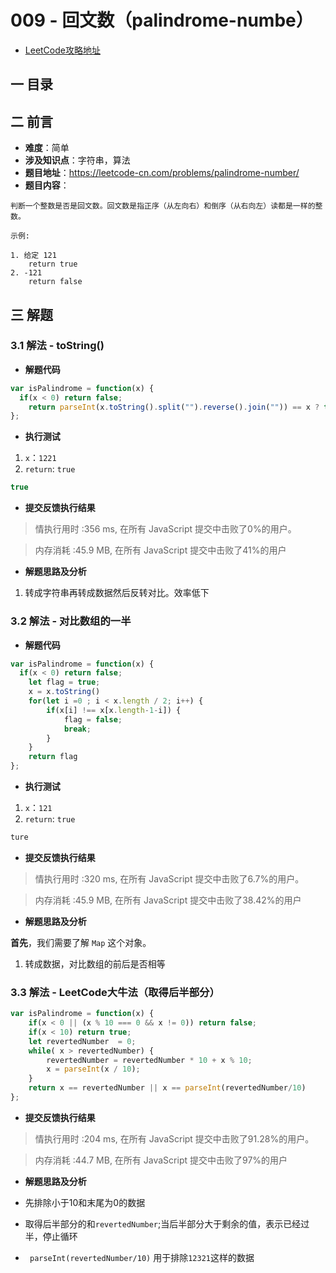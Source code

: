# 009 - 回文数（palindrome-numbe）

* [LeetCode攻略地址](https://github.com/LiangJunrong/document-library/tree/master/other-library/LeetCode)

## <a name="chapter-one" id="chapter-one">一 目录</a>

## <a name="chapter-two" id="chapter-two">二 前言</a>
* **难度**：简单
* **涉及知识点**：字符串，算法
* **题目地址**：https://leetcode-cn.com/problems/palindrome-number/
* **题目内容**：
```
判断一个整数是否是回文数。回文数是指正序（从左向右）和倒序（从右向左）读都是一样的整数。

示例:

1. 给定 121
    return true
2. -121
    return false

```

## <a name="chapter-three" id="chapter-three">三 解题</a>
### <a name="chapter-three-one" id="chapter-three-one">3.1 解法 - toString()</a>
* **解题代码**
```js
var isPalindrome = function(x) {
  if(x < 0) return false;
    return parseInt(x.toString().split("").reverse().join("")) == x ? true:false 
};
```
* **执行测试**
1. `x`：`1221`
2. `return`: `true`
```js
true
```
* **提交反馈执行结果**

>情执行用时 :356 ms, 在所有 JavaScript 提交中击败了0%的用户。

>内存消耗 :45.9 MB, 在所有 JavaScript 提交中击败了41%的用户


* **解题思路及分析**

1. 转成字符串再转成数据然后反转对比。效率低下

### <a name="chapter-three-two" id="chapter-three-two">3.2 解法 - 对比数组的一半</a>
* **解题代码**
```js
var isPalindrome = function(x) {
  if(x < 0) return false;
    let flag = true;
    x = x.toString()
    for(let i =0 ; i < x.length / 2; i++) {
        if(x[i] !== x[x.length-1-i]) {
            flag = false;
            break;
        }
    }
    return flag
};
```
* **执行测试**
1. `x`：`121`
2. `return`: `true`
```js
ture
```
* **提交反馈执行结果**

>情执行用时 :320 ms, 在所有 JavaScript 提交中击败了6.7%的用户。

>内存消耗 :45.9 MB, 在所有 JavaScript 提交中击败了38.42%的用户


* **解题思路及分析**

**首先**，我们需要了解 `Map` 这个对象。

1. 转成数据，对比数组的前后是否相等


### <a name="chapter-three-three" id="chapter-three-three">3.3 解法 - LeetCode大牛法（取得后半部分）</a>
```js
var isPalindrome = function(x) {
    if(x < 0 || (x % 10 === 0 && x != 0)) return false;
    if(x < 10) return true;
    let revertedNumber  = 0;
    while( x > revertedNumber) {
        revertedNumber = revertedNumber * 10 + x % 10;
        x = parseInt(x / 10);
    }
    return x == revertedNumber || x == parseInt(revertedNumber/10)
};
```
* **提交反馈执行结果**

>情执行用时 :204 ms, 在所有 JavaScript 提交中击败了91.28%的用户。

>内存消耗 :44.7 MB, 在所有 JavaScript 提交中击败了97%的用户

* **解题思路及分析**

* 先排除小于10和末尾为0的数据

* 取得后半部分的和`revertedNumber`;当后半部分大于剩余的值，表示已经过半，停止循环

* ` parseInt(revertedNumber/10)` 用于排除`12321`这样的数据

